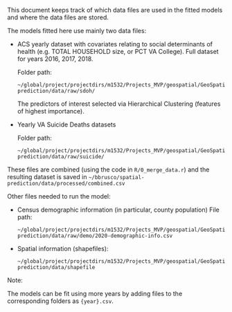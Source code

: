 This document keeps track of which data files are used in the fitted models and where the data files are stored.

The models fitted here use mainly two data files:

* ACS yearly dataset with covariates relating to social determinants of health (e.g. TOTAL HOUSEHOLD size, or PCT VA College).
  Full dataset for years 2016, 2017, 2018.
  
  Folder path:
  
  ```
  ~/global/project/projectdirs/m1532/Projects_MVP/geospatial/GeoSpatial_Model/spatial-prediction/data/raw/sdoh/
  ```
  
  The predictors of interest selected via Hierarchical Clustering (features of highest importance).
  
* Yearly VA Suicide Deaths datasets

  Folder path:
  
  ```
  ~/global/project/projectdirs/m1532/Projects_MVP/geospatial/GeoSpatial_Model/spatial-prediction/data/raw/suicide/
  ```
  
These files are combined (using the code in `R/0_merge_data.r`) and the resulting dataset is saved in `~/bbrusco/spatial-prediction/data/processed/combined.csv`

  
Other files needed to run the model:

  
 * Census demographic information (in particular, county population) 
   File path:
  
    ```
    ~/global/project/projectdirs/m1532/Projects_MVP/geospatial/GeoSpatial_Model/spatial-prediction/data/raw/demo/2020-demographic-info.csv
    ```
  
 * Spatial information (shapefiles):

    ```
    ~/global/project/projectdirs/m1532/Projects_MVP/geospatial/GeoSpatial_Model//spatial-prediction/data/shapefile
    ```


Note:

The models can be fit using more years by adding files to the corresponding folders as `{year}.csv`.

  





